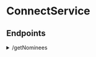 # ConnectService

## Endpoints ##
<details>
   <summary>/getNominees</summary>
   <p>
    * Retrieves a list of linked nominees
    * Input
      *`{
         "qffNo": integer
      }`
  </p>
 </details>
